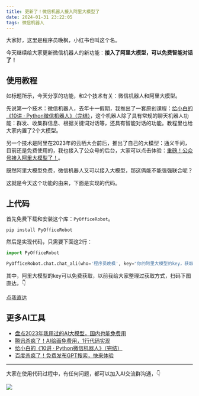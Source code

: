 ```yaml
---
title: 更新了！微信机器人接入阿里大模型了
date: 2024-01-31 23:22:05
tags: 微信机器人
---
```


大家好，这里是程序员晚枫，小红书也叫这个名。

今天继续给大家更新微信机器人的新功能：**接入了阿里大模型，可以免费智能对话了！**

## 使用教程


如标题所示，今天分享的功能，和2个技术有关：微信机器人和阿里大模型。

先说第一个技术：微信机器人，去年十一假期，我推出了一套原创课程：[给小白的《10讲 · Python微信机器人》（完结）](https://mp.weixin.qq.com/s/-oR2dUakXEY3vmPbzVtrnA)，这个机器人除了具有常规的聊天机器人功能：群发、收集群信息、根据关键词对话等，还具有智能对话的功能。教程里也给大家内置了2个大模型。

另一个技术是阿里在2023年的云栖大会前后，推出了自己的大模型：通义千问，目前还是免费使用的，我也接入了公众号的后台，大家可以点击体验：[重磅！公众号接入阿里大模型了！](https://mp.weixin.qq.com/s/SfNA34bC6wMLRaKONfOWhw)。


既然阿里大模型免费，微信机器人又可以接入大模型，那这俩能不能强强联合呢？

这就是今天这个功能的由来，下面是实现的代码。


## 上代码



首先免费下载和安装这个库：``PyOfficeRobot``。

```shell
pip install PyOfficeRobot
```

然后是实现代码，只需要下面这2行：

```python
import PyOfficeRobot

PyOfficeRobot.chat.chat_ali(who='程序员晚枫', key="你的阿里大模型的key，获取地址见下文")

```

其中，阿里大模型的key可以免费获取，以前我给大家整理过获取方式，扫码下图直达，👇

[点我直达](http://www.python4office.cn/log/2024/1/0120-1%E8%A1%8C%E4%BB%A3%E7%A0%81%E8%B0%83%E7%94%A8%E9%80%9A%E4%B9%89-%E5%85%8D%E8%B4%B9%E4%BD%BF%E7%94%A8/)


## 更多AI工具

- [盘点2023年我用过的AI大模型，国内也能免费用](https://mp.weixin.qq.com/s/AjK-FDSJZtpkYoDWNhivzw)
- [腾讯杀疯了！AI绘画免费用，1行代码实现](https://mp.weixin.qq.com/s/-rx03ewvRieaFTDwbAmzOw)
- [给小白的《10讲 · Python微信机器人》（完结）](https://mp.weixin.qq.com/s/-oR2dUakXEY3vmPbzVtrnA)
- [百度杀疯了！免费发布GPT搜索，快来体验](https://mp.weixin.qq.com/s/7LkU6b8DRkKYZ-kgMHGrWQ)

----

大家在使用代码过程中，有任何问题，都可以加入AI交流群沟通，👇

![](https://python-office-1300615378.cos.ap-chongqing.myqcloud.com/group/ai-group.jpg)











